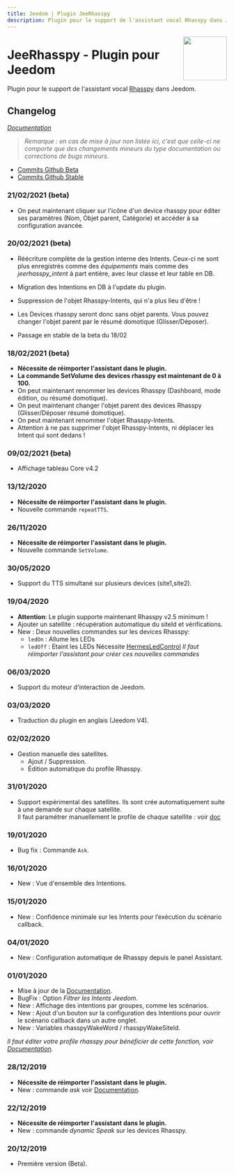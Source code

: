 ```yaml
---
title: Jeedom | Plugin JeeRhasspy
description: Plugin pour le support de l'assistant vocal Rhasspy dans Jeedom
---
```


<img align="right" src="../images/jeerhasspy_icon.png" width="100">

# JeeRhasspy - Plugin pour Jeedom

Plugin pour le support de l'assistant vocal [Rhasspy](https://rhasspy.readthedocs.io/en/latest/) dans Jeedom.

## Changelog

*[Documentation](index.md)*

>*Remarque : en cas de mise à jour non listée ici, c'est que celle-ci ne comporte que des changements mineurs du type documentation ou corrections de bugs mineurs.*

- [Commits Github Beta](https://github.com/KiboOst/jeedom-jeerhasspy/commits/beta)
- [Commits Github Stable](https://github.com/KiboOst/jeedom-jeerhasspy/commits/master)

### 21/02/2021 (beta)
- On peut maintenant cliquer sur l'icône d'un device rhasspy pour éditer ses paramètres (Nom, Objet parent, Catégorie) et accéder à sa configuration avancée.


### 20/02/2021 (beta)
- Réécriture complète de la gestion interne des Intents. Ceux-ci ne sont plus enregistrés comme des *équipements* mais comme des *jeerhasspy_intent* à part entière, avec leur classe et leur table en DB.
- Migration des Intentions en DB à l'update du plugin.
- Suppression de l'objet Rhasspy-Intents, qui n'a plus lieu d'être !
- Les Devices rhasspy seront donc sans objet parents. Vous pouvez changer l'objet parent par le résumé domotique (Glisser/Déposer).

- Passage en stable de la beta du 18/02

### 18/02/2021 (beta)
- **Nécessite de réimporter l'assistant dans le plugin.**
- **La commande SetVolume des devices rhasspy est maintenant de 0 à 100.**
- On peut maintenant renommer les devices Rhasspy (Dashboard, mode édition, ou résumé domotique).
- On peut maintenant changer l'objet parent des devices Rhasspy (Glisser/Déposer résumé domotique).
- On peut maintenant renommer l'objet Rhasspy-Intents.
- Attention à ne pas supprimer l'objet Rhasspy-Intents, ni déplacer les Intent qui sont dedans !

### 09/02/2021 (beta)
- Affichage tableau Core v4.2

### 13/12/2020
- **Nécessite de réimporter l'assistant dans le plugin.**
- Nouvelle commande `repeatTTS`.

### 26/11/2020
- **Nécessite de réimporter l'assistant dans le plugin.**
- Nouvelle commande `SetVolume`.

### 30/05/2020
- Support du TTS simultané sur plusieurs devices (site1,site2).

### 19/04/2020
- **Attention**: Le plugin supporte maintenant Rhasspy v2.5 minimum !
- Ajouter un satellite : récupération automatique du siteId et vérifications.
- New : Deux nouvelles commandes sur les devices Rhasspy:
	- `ledOn` : Allume les LEDs
	- `ledOff` : Etaint les LEDs
	Nécessite [HermesLedControl](https://github.com/project-alice-assistant/HermesLedControl/wiki)
	*Il faut réimporter l'assistant pour créer ces nouvelles commandes*

### 06/03/2020
- Support du moteur d'interaction de Jeedom.

### 03/03/2020
- Traduction du plugin en anglais (Jeedom V4).

### 02/02/2020
- Gestion manuelle des satellites.
    - Ajout / Suppression.
    - Édition automatique du profile Rhasspy.

### 31/01/2020
- Support expérimental des satellites.
Ils sont crée automatiquement suite à une demande sur chaque satellite.<br />
Il faut paramétrer manuellement le profile de chaque satellite : voir [doc](https://kiboost.github.io/jeedom_docs/plugins/jeerhasspy/fr_FR/#configuration-rhasspy)

### 19/01/2020
- Bug fix : Commande `Ask`.

### 16/01/2020
- New : Vue d'ensemble des Intentions.

### 15/01/2020
- New : Confidence minimale sur les Intents pour l’exécution du scénario callback.

### 04/01/2020
- New : Configuration automatique de Rhasspy depuis le panel Assistant.

### 01/01/2020
- Mise à jour de la [Documentation](index.md).
- BugFix : Option *Filtrer les Intents Jeedom*.
- New : Affichage des intentions par groupes, comme les scénarios.
- New : Ajout d'un bouton sur la configuration des Intentions pour ouvrir le scénario callback dans un autre onglet.
- New : Variables rhasspyWakeWord / rhasspyWakeSiteId.

*Il faut éditer votre profile rhasspy pour bénéficier de cette fonction, voir [Documentation](index.md).*

### 28/12/2019
- **Nécessite de réimporter l'assistant dans le plugin.**
- New : commande *ask* voir [Documentation](index.md).

### 22/12/2019
- **Nécessite de réimporter l'assistant dans le plugin.**
- New : commande *dynamic Speak* sur les devices Rhasspy.

### 20/12/2019
- Première version (Beta).
